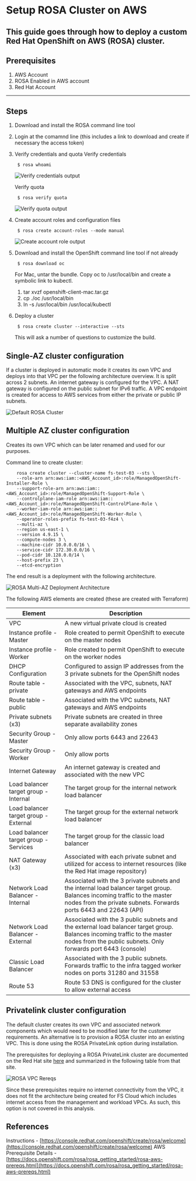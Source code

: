 # Setup ROSA Cluster on AWS
This guide goes through how to deploy a custom Red Hat OpenShift on AWS (ROSA) cluster.
---
## Prerequisites
1. AWS Account
1. ROSA Enabled in AWS account
1. Red Hat Account
---
## Steps
1. Download and install the ROSA command line tool
1. Login at the comamnd line (this includes a link to download and create if necessary the access token)
1. Verify credentials and quota
    Verify credentials

        $ rosa whoami

    ![Verify credentials output](./static/rosa-whoami-output.png)

    Verify quota

        $ rosa verify quota

    ![Verify quota output](./static/rosa-verifyquota-output.png)

1. Create account roles and configuration files

        $ rosa create account-roles --mode manual

    ![Create account role output](./static/rosa-createroles-output.png)

1. Download and install the OpenShift command line tool if not already

        $ rosa download oc
    
    For Mac, untar the bundle. Copy oc to /usr/local/bin and create a symbolic link to kubectl.
    1. tar xvzf openshift-client-mac.tar.gz
    1. cp ./oc /usr/local/bin
    1. ln -s /usr/local/bin /usr/local/kubectl

1. Deploy a cluster
    
        $ rosa create cluster --interactive --sts

    This will ask a number of questions to customize the build. 

## Single-AZ cluster configuration

If a cluster is deployed in automatic mode it creates its own VPC and deploys into that VPC per the following architecture overview. It is split across 2 subnets. An internet gateway is configured for the VPC.
A NAT gateway is configured on the public subnet for IPv6 traffic.
A VPC endpoint is created for access to AWS services from either the private or public IP subnets.

![Default ROSA Cluster](./static/default-rosa.png)

## Multiple AZ cluster configuration

Creates its own VPC which can be later renamed and used for our purposes.

Command line to create cluster:

        rosa create cluster --cluster-name fs-test-03 --sts \
        --role-arn arn:aws:iam::<AWS_Account_id>:role/ManagedOpenShift-Installer-Role \
        --support-role-arn arn:aws:iam::<AWS_Account_id>:role/ManagedOpenShift-Support-Role \
        --controlplane-iam-role arn:aws:iam::<AWS_Account_id>:role/ManagedOpenShift-ControlPlane-Role \
        --worker-iam-role arn:aws:iam::<AWS_Account_id>:role/ManagedOpenShift-Worker-Role \
        --operator-roles-prefix fs-test-03-f4z4 \
        --multi-az \
        --region us-east-1 \
        --version 4.9.15 \
        --compute-nodes 3 \
        --machine-cidr 10.0.0.0/16 \
        --service-cidr 172.30.0.0/16 \
        --pod-cidr 10.128.0.0/14 \
        --host-prefix 23 \
        --etcd-encryption

The end result is a deployment with the following architecture.

![ROSA Multi-AZ Deployment Architecture](./static/multi-az-rosa.png)

The following AWS elements are created (these are created with Terraform)

| Element | Description |
|-------------------------|-------------------------------------------------------------------------------------------------|
| VPC | A new virtual private cloud is created |
| Instance profile - Master | Role created to permit OpenShift to execute on the master nodes |
| Instance profile - Worker | Role created to permit OpenShift to execute on the worker nodes |
| DHCP Configuration | Configured to assign IP addresses from the 3 private subnets for the OpenShift nodes |
| Route table - private | Associated with the VPC, subnets, NAT gateways and AWS endpoints |
| Route table - public | Associated with the VPC subnets, NAT gateways and AWS endpoints  | 
| Private subnets (x3) | Private subnets are created in three separate availability zones |
| Security Group - Master | Only allow ports 6443 and 22643 |
| Security Group - Worker | Only allow ports  |
| Internet Gateway | An internet gateway is created and associated with the new VPC |
| Load balancer target group - Internal | The target group for the internal network load balancer |
| Load balancer target group - External | The target group for the external network load balancer |
| Load balancer target group - Services | The target group for the classic load balancer |
| NAT Gateway (x3) | Associated with each private subnet and utilized for access to internet resources (like the Red Hat image repository) |
| Network Load Balancer - Internal | Associated with the 3 private subnets and the internal load balancer target group. Balances incoming traffic to the master nodes from the private subnets. Forwards ports 6443 and 22643 (API) |
| Network Load Balancer - External | Associated with the 3 public subnets and the external load balancer target group. Balances incoming traffic to the master nodes from the public subnets. Only forwards port 6443 (console) |
| Classic Load Balancer | Associated with the 3 public subnets. Forwards traffic to the infra tagged worker nodes on ports 31280 and 31558 |
| Route 53 | Route 53 DNS is configured for the cluster to allow external access |

## Privatelink cluster configuration

The default cluster creates its own VPC and associated network components which would need to be modified later for the customer requirements. An alternative is to provision a ROSA cluster into an existing VPC. This is done using the ROSA PrivateLink option during installation.

The prerequisites for deploying a ROSA PrivateLink cluster are documented on the Red Hat site [here](https://docs.openshift.com/rosa/rosa_getting_started/rosa-aws-privatelink-creating-cluster.html) and summarized in the following table from that site.

![ROSA VPC Rereqs](./static/rosa-privatelink-prereqs.png)

Since these prerequisites require no internet connectivity from the VPC, it does not fit the architecture being created for FS Cloud which includes internet access from the management and workload VPCs. As such, this option is not covered in this analysis.

## References
Instructions - [https://console.redhat.com/openshift/create/rosa/welcome](https://console.redhat.com/openshift/create/rosa/welcome)
AWS Prerequisite Details - [https://docs.openshift.com/rosa/rosa_getting_started/rosa-aws-prereqs.html](https://docs.openshift.com/rosa/rosa_getting_started/rosa-aws-prereqs.html)